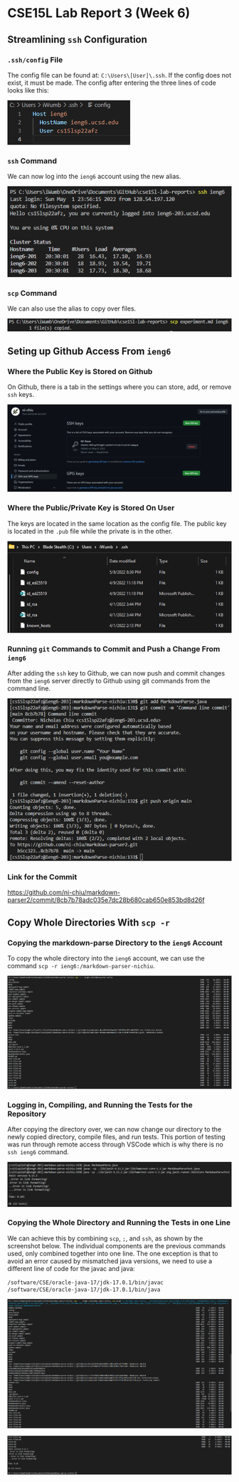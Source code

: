 # CSE15L Lab Report 3 (Week 6)

## Streamlining `ssh` Configuration

### `.ssh/config` File
The config file can be found at: `C:\Users\[User]\.ssh`. If the config does not exist, it must be made. The config after entering the three lines of code looks like this:

![configFile](images\configFile.png)

### `ssh` Command 
We can now log into the `ieng6` account using the new alias.

![sshCommand](images\sshCommand.png)

### `scp` Command
We can also use the alias to copy over files.

![scpCommand](images\scpCommand.png)

## Seting up Github Access From `ieng6`

### Where the Public Key is Stored on Github
On Github, there is a tab in the settings where you can store, add, or remove
`ssh` keys. 

![publicKeyGithub](images\publicKeyGithub.png)

### Where the Public/Private Key is Stored On User
The keys are located in the same location as the config file. The public key
is located in the `.pub` file while the private is in the other. 

![publicPrivateKeyUser](images\publicPrivateKeyUser.png)

### Running `git` Commands to Commit and Push a Change From `ieng6`
After adding the `ssh` key to Github, we can now push and commit changes from
the `ieng6` server directly to Github using git commands from the command line. 

![commandLineCommit](images\commandLineCommit.png)

### Link for the Commit
https://github.com/ni-chiu/markdown-parser2/commit/8cb7b78adc035e7dc28b680cab650e853bd8d26f

## Copy Whole Directories With `scp -r`

### Copying the markdown-parse Directory to the `ieng6` Account
To copy the whole directory into the `ieng6` account, we can use the command 
`scp -r ieng6:/markdown-parser-nichiu`.

![copyingWholeDirectory](images\copyingWholeDirectory.png)

### Logging in, Compiling, and Running the Tests for the Repository
After copying the directory over, we can now change our directory to the newly copied
directory, compile files, and run tests. This portion of testing was run through 
remote access through VSCode which is why there is no `ssh ieng6` command. 

![remoteTesting](images\remoteTesting.png)

### Copying the Whole Directory and Running the Tests in one Line 

We can achieve this by combining `scp`, `;`, and `ssh`, as shown by the screenshot below. 
The individual components are the previous commands used, only combined together into one line.
The one exception is that to avoid an error caused by mismatched java versions, we need to use 
a different line of code for the javac and java: 

```
/software/CSE/oracle-java-17/jdk-17.0.1/bin/javac
/software/CSE/oracle-java-17/jdk-17.0.1/bin/java
```
![oneLine1](images\oneLine1.png)

![oneLine2](images\oneLine2.png)
